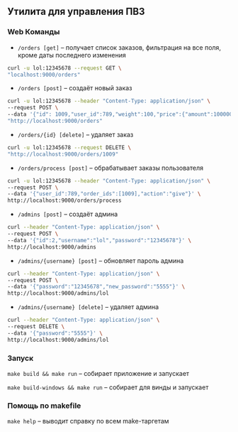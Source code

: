 ## Утилита для управления ПВЗ

### Web Команды
- `/orders [get]` – получает список заказов, фильтрация на все поля, кроме даты последнего изменения
```bash
curl -u lol:12345678 --request GET \
"localhost:9000/orders"
```
- `/orders [post]` – создаёт новый заказ
```bash
curl -u lol:12345678 --header "Content-Type: application/json" \
--request POST \
--data '{"id": 1009,"user_id":789,"weight":100,"price":{"amount":1000000,"currency":"RUB"},"packaging":2,"extra_packaging":3,"expiry_date":"4025-03-10T00:00:00Z"}' \
"http://localhost:9000/orders"
```
- `/orders/{id} [delete]` – удаляет заказ
```bash
curl -u lol:12345678 --request DELETE \
"http://localhost:9000/orders/1009"
```
- `/orders/process [post]` – обрабатывает заказы пользователя
```bash
curl -u lol:12345678 --header "Content-Type: application/json" \
--request POST \
--data '{"user_id":789,"order_ids":[1009],"action":"give"}' \
http://localhost:9000/orders/process
```

- `/admins [post]` – создаёт админа
```bash
curl --header "Content-Type: application/json" \
--request POST \
--data '{"id":2,"username":"lol","password":"12345678"}' \
http://localhost:9000/admins
```
- `/admins/{username} [post]` – обновляет пароль админа
```bash
curl --header "Content-Type: application/json" \
--request POST \
--data '{"password":"12345678","new_password":"5555"}' \
http://localhost:9000/admins/lol
```
- `/admins/{username} [delete]` – удаляет админа
```bash
curl --header "Content-Type: application/json" \
--request DELETE \
--data '{"password":"5555"}' \
http://localhost:9000/admins/lol
```

### Запуск

`make build && make run` – собирает приложение и запускает

`make build-windows && make run` – собирает для винды и запускает

### Помощь по makefile

`make help` – выводит справку по всем make-таргетам